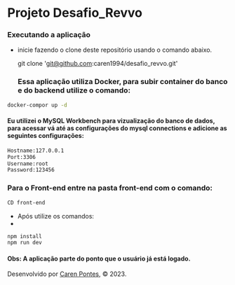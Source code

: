 
# Projeto Desafio_Revvo

### Executando a aplicação

 - inicie fazendo o clone deste repositório usando o comando abaixo.

    git clone 'git@github.com:caren1994/desafio_revvo.git'
   
   ### Essa aplicação utiliza Docker, para subir  container do banco e do backend utilize o comando:
   
```bash
docker-compor up -d 
```
#### Eu utilizei o MySQL Workbench para vizualização do banco de dados, para acessar vá até as configurações do mysql connections e adicione as seguintes configurações:

```bash
Hostname:127.0.0.1
Port:3306
Username:root
Password:123456
```

### Para o Front-end entre na pasta front-end com o comando:

```bash
CD front-end 

```

- Após utilize os comandos:
- 
```bash
npm install
npm run dev

```

#### Obs: A aplicação parte do ponto que o usuário já está logado.
  

Desenvolvido por [Caren Pontes](https://www.linkedin.com/in/caren-oliveira-pontes/), © 2023.
